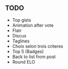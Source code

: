 ## TODO

 + Top gists
 + Animation after vote
 + Flatr
 + Discus
 + Taglines
 + Choix selon trois criteres
 + Top 5 (Badges)
 + Back to list from post
 + Round ELO